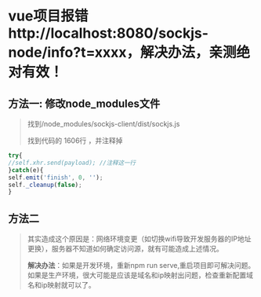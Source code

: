 # vue项目报错http://localhost:8080/sockjs-node/info?t=xxxx，解决办法，亲测绝对有效！

## 方法一: 修改node_modules文件

> 找到/node_modules/sockjs-client/dist/sockjs.js 
>
> 找到代码的 1606行 ，并注释掉

   ```js
try{
  //self.xhr.send(payload); //注释这一行
}catch(e){
  self.emit('finish', 0, '');
  self._cleanup(false);
}
   ```

## 方法二

> 其实造成这个原因是：网络环境变更（如切换wifi导致开发服务器的IP地址更换），服务器不知道如何确定访问源，就有可能造成上述情况。
>
> **解决办法**：如果是开发环境，重新npm run serve,重启项目即可解决问题。如果是生产环境，很大可能是应该是域名和ip映射出问题，检查重新配置域名和ip映射就可以了。